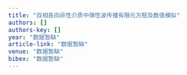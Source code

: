 ```yaml
---
title: "双相各向异性介质中弹性波传播有限元方程及数值模拟"
authors: []
authors-key: []
year: "数据暂缺"
article-link: "数据暂缺"
venue: "数据暂缺"
bibex: "数据暂缺"
---
```

